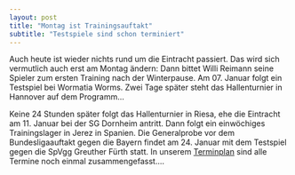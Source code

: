```yaml
---
layout: post
title: "Montag ist Trainingsauftakt"
subtitle: "Testspiele sind schon terminiert"
---
```


Auch heute ist wieder nichts rund um die Eintracht passiert. Das wird sich vermutlich auch erst am Montag ändern: Dann bittet Willi Reimann seine Spieler zum ersten Training nach der Winterpause. Am 07. Januar folgt ein Testspiel bei Wormatia Worms. Zwei Tage später steht das Hallenturnier in Hannover auf dem Programm...

Keine 24 Stunden später folgt das Hallenturnier in Riesa, ehe die Eintracht am 11. Januar bei der SG Dornheim antritt. Dann folgt ein einwöchiges Trainingslager in Jerez in Spanien. Die Generalprobe vor dem Bundesligaauftakt gegen die Bayern findet am 24. Januar mit dem Testspiel gegen die SpVgg Greuther Fürth statt. In unserem [Terminplan](http://www.eintracht-stats.de/content/termine.htm) sind alle Termine noch einmal zusammengefasst....
